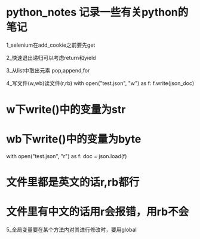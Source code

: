 # python_notes 记录一些有关python的笔记

1_selenium在add_cookie之前要先get

2_快速退出递归可以考虑return和yield

3_从list中取出元素
pop,append,for

4_写文件(w,wb)读文件(r,rb)
with open("test.json", "w") as f:
        f.write(json_doc)
# w下write()中的变量为str
# wb下write()中的变量为byte
with open("test.json", "r") as f:
        doc = json.load(f)
# 文件里都是英文的话r,rb都行
# 文件里有中文的话用r会报错，用rb不会

5_全局变量要在某个方法内对其进行修改时，要用global
